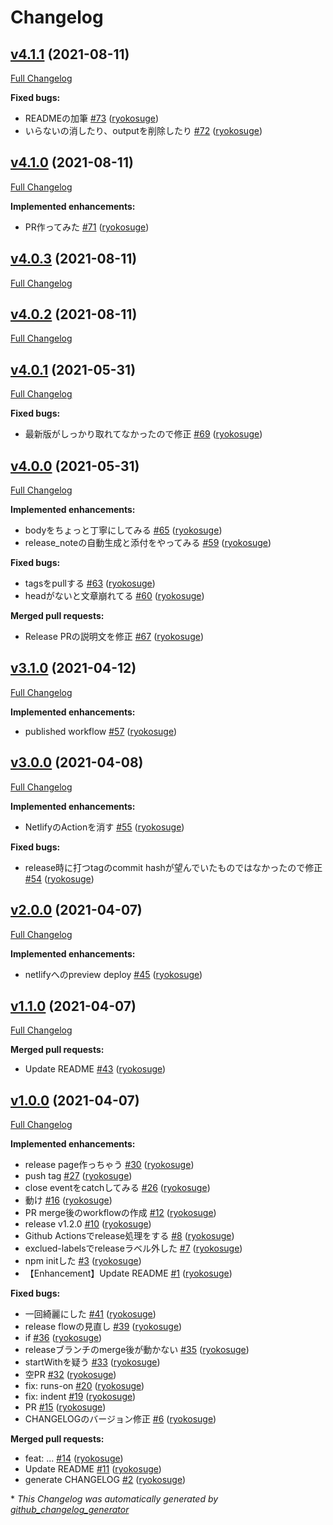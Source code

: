 # Changelog

## [v4.1.1](https://github.com/ryokosuge/changelog-generator-sample/tree/v4.1.1) (2021-08-11)

[Full Changelog](https://github.com/ryokosuge/changelog-generator-sample/compare/v4.1.0...v4.1.1)

**Fixed bugs:**

- READMEの加筆 [\#73](https://github.com/ryokosuge/changelog-generator-sample/pull/73) ([ryokosuge](https://github.com/ryokosuge))
- いらないの消したり、outputを削除したり [\#72](https://github.com/ryokosuge/changelog-generator-sample/pull/72) ([ryokosuge](https://github.com/ryokosuge))

## [v4.1.0](https://github.com/ryokosuge/changelog-generator-sample/tree/v4.1.0) (2021-08-11)

[Full Changelog](https://github.com/ryokosuge/changelog-generator-sample/compare/v4.0.3...v4.1.0)

**Implemented enhancements:**

- PR作ってみた [\#71](https://github.com/ryokosuge/changelog-generator-sample/pull/71) ([ryokosuge](https://github.com/ryokosuge))

## [v4.0.3](https://github.com/ryokosuge/changelog-generator-sample/tree/v4.0.3) (2021-08-11)

[Full Changelog](https://github.com/ryokosuge/changelog-generator-sample/compare/v4.0.2...v4.0.3)

## [v4.0.2](https://github.com/ryokosuge/changelog-generator-sample/tree/v4.0.2) (2021-08-11)

[Full Changelog](https://github.com/ryokosuge/changelog-generator-sample/compare/v4.0.1...v4.0.2)

## [v4.0.1](https://github.com/ryokosuge/changelog-generator-sample/tree/v4.0.1) (2021-05-31)

[Full Changelog](https://github.com/ryokosuge/changelog-generator-sample/compare/v4.0.0...v4.0.1)

**Fixed bugs:**

- 最新版がしっかり取れてなかったので修正 [\#69](https://github.com/ryokosuge/changelog-generator-sample/pull/69) ([ryokosuge](https://github.com/ryokosuge))

## [v4.0.0](https://github.com/ryokosuge/changelog-generator-sample/tree/v4.0.0) (2021-05-31)

[Full Changelog](https://github.com/ryokosuge/changelog-generator-sample/compare/v3.1.0...v4.0.0)

**Implemented enhancements:**

- bodyをちょっと丁寧にしてみる [\#65](https://github.com/ryokosuge/changelog-generator-sample/pull/65) ([ryokosuge](https://github.com/ryokosuge))
- release\_noteの自動生成と添付をやってみる [\#59](https://github.com/ryokosuge/changelog-generator-sample/pull/59) ([ryokosuge](https://github.com/ryokosuge))

**Fixed bugs:**

- tagsをpullする [\#63](https://github.com/ryokosuge/changelog-generator-sample/pull/63) ([ryokosuge](https://github.com/ryokosuge))
- headがないと文章崩れてる [\#60](https://github.com/ryokosuge/changelog-generator-sample/pull/60) ([ryokosuge](https://github.com/ryokosuge))

**Merged pull requests:**

- Release PRの説明文を修正 [\#67](https://github.com/ryokosuge/changelog-generator-sample/pull/67) ([ryokosuge](https://github.com/ryokosuge))

## [v3.1.0](https://github.com/ryokosuge/changelog-generator-sample/tree/v3.1.0) (2021-04-12)

[Full Changelog](https://github.com/ryokosuge/changelog-generator-sample/compare/v3.0.0...v3.1.0)

**Implemented enhancements:**

- published workflow [\#57](https://github.com/ryokosuge/changelog-generator-sample/pull/57) ([ryokosuge](https://github.com/ryokosuge))

## [v3.0.0](https://github.com/ryokosuge/changelog-generator-sample/tree/v3.0.0) (2021-04-08)

[Full Changelog](https://github.com/ryokosuge/changelog-generator-sample/compare/v2.0.0...v3.0.0)

**Implemented enhancements:**

- NetlifyのActionを消す [\#55](https://github.com/ryokosuge/changelog-generator-sample/pull/55) ([ryokosuge](https://github.com/ryokosuge))

**Fixed bugs:**

- release時に打つtagのcommit hashが望んでいたものではなかったので修正 [\#54](https://github.com/ryokosuge/changelog-generator-sample/pull/54) ([ryokosuge](https://github.com/ryokosuge))

## [v2.0.0](https://github.com/ryokosuge/changelog-generator-sample/tree/v2.0.0) (2021-04-07)

[Full Changelog](https://github.com/ryokosuge/changelog-generator-sample/compare/v1.1.0...v2.0.0)

**Implemented enhancements:**

- netlifyへのpreview deploy [\#45](https://github.com/ryokosuge/changelog-generator-sample/pull/45) ([ryokosuge](https://github.com/ryokosuge))

## [v1.1.0](https://github.com/ryokosuge/changelog-generator-sample/tree/v1.1.0) (2021-04-07)

[Full Changelog](https://github.com/ryokosuge/changelog-generator-sample/compare/v1.0.0...v1.1.0)

**Merged pull requests:**

- Update README [\#43](https://github.com/ryokosuge/changelog-generator-sample/pull/43) ([ryokosuge](https://github.com/ryokosuge))

## [v1.0.0](https://github.com/ryokosuge/changelog-generator-sample/tree/v1.0.0) (2021-04-07)

[Full Changelog](https://github.com/ryokosuge/changelog-generator-sample/compare/e296b65a23af36d71be86ae72c4f423e1777be2e...v1.0.0)

**Implemented enhancements:**

- release page作っちゃう [\#30](https://github.com/ryokosuge/changelog-generator-sample/pull/30) ([ryokosuge](https://github.com/ryokosuge))
- push tag [\#27](https://github.com/ryokosuge/changelog-generator-sample/pull/27) ([ryokosuge](https://github.com/ryokosuge))
- close eventをcatchしてみる [\#26](https://github.com/ryokosuge/changelog-generator-sample/pull/26) ([ryokosuge](https://github.com/ryokosuge))
- 動け [\#16](https://github.com/ryokosuge/changelog-generator-sample/pull/16) ([ryokosuge](https://github.com/ryokosuge))
- PR merge後のworkflowの作成 [\#12](https://github.com/ryokosuge/changelog-generator-sample/pull/12) ([ryokosuge](https://github.com/ryokosuge))
- release v1.2.0 [\#10](https://github.com/ryokosuge/changelog-generator-sample/pull/10) ([ryokosuge](https://github.com/ryokosuge))
- Github Actionsでrelease処理をする [\#8](https://github.com/ryokosuge/changelog-generator-sample/pull/8) ([ryokosuge](https://github.com/ryokosuge))
- exclued-labelsでreleaseラベル外した [\#7](https://github.com/ryokosuge/changelog-generator-sample/pull/7) ([ryokosuge](https://github.com/ryokosuge))
- npm initした [\#3](https://github.com/ryokosuge/changelog-generator-sample/pull/3) ([ryokosuge](https://github.com/ryokosuge))
- 【Enhancement】Update README [\#1](https://github.com/ryokosuge/changelog-generator-sample/pull/1) ([ryokosuge](https://github.com/ryokosuge))

**Fixed bugs:**

- 一回綺麗にした [\#41](https://github.com/ryokosuge/changelog-generator-sample/pull/41) ([ryokosuge](https://github.com/ryokosuge))
- release flowの見直し [\#39](https://github.com/ryokosuge/changelog-generator-sample/pull/39) ([ryokosuge](https://github.com/ryokosuge))
- if [\#36](https://github.com/ryokosuge/changelog-generator-sample/pull/36) ([ryokosuge](https://github.com/ryokosuge))
- releaseブランチのmerge後が動かない [\#35](https://github.com/ryokosuge/changelog-generator-sample/pull/35) ([ryokosuge](https://github.com/ryokosuge))
- startWithを疑う [\#33](https://github.com/ryokosuge/changelog-generator-sample/pull/33) ([ryokosuge](https://github.com/ryokosuge))
- 空PR [\#32](https://github.com/ryokosuge/changelog-generator-sample/pull/32) ([ryokosuge](https://github.com/ryokosuge))
- fix:	runs-on [\#20](https://github.com/ryokosuge/changelog-generator-sample/pull/20) ([ryokosuge](https://github.com/ryokosuge))
- fix:	indent [\#19](https://github.com/ryokosuge/changelog-generator-sample/pull/19) ([ryokosuge](https://github.com/ryokosuge))
- PR [\#15](https://github.com/ryokosuge/changelog-generator-sample/pull/15) ([ryokosuge](https://github.com/ryokosuge))
- CHANGELOGのバージョン修正 [\#6](https://github.com/ryokosuge/changelog-generator-sample/pull/6) ([ryokosuge](https://github.com/ryokosuge))

**Merged pull requests:**

- feat:	... [\#14](https://github.com/ryokosuge/changelog-generator-sample/pull/14) ([ryokosuge](https://github.com/ryokosuge))
- Update README [\#11](https://github.com/ryokosuge/changelog-generator-sample/pull/11) ([ryokosuge](https://github.com/ryokosuge))
- generate CHANGELOG [\#2](https://github.com/ryokosuge/changelog-generator-sample/pull/2) ([ryokosuge](https://github.com/ryokosuge))



\* *This Changelog was automatically generated by [github_changelog_generator](https://github.com/github-changelog-generator/github-changelog-generator)*
